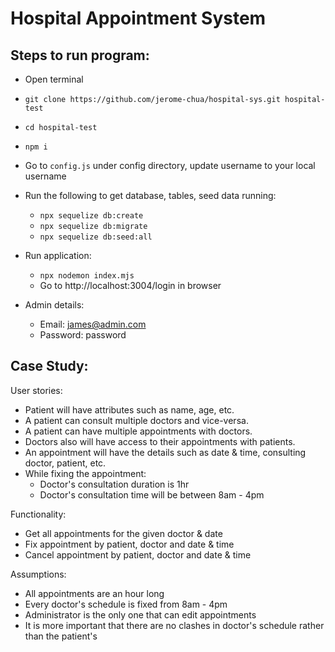 # Hospital Appointment System

## Steps to run program:

- Open terminal
- `git clone https://github.com/jerome-chua/hospital-sys.git hospital-test`
- `cd hospital-test`
- `npm i`
- Go to `config.js` under config directory, update username to your local username
- Run the following to get database, tables, seed data running:

  - `npx sequelize db:create`
  - `npx sequelize db:migrate`
  - `npx sequelize db:seed:all`

- Run application:

  - `npx nodemon index.mjs`
  - Go to http://localhost:3004/login in browser

- Admin details:
  - Email: james@admin.com
  - Password: password

## Case Study:

User stories:

- Patient will have attributes such as name, age, etc.
- A patient can consult multiple doctors and vice-versa.
- A patient can have multiple appointments with doctors.
- Doctors also will have access to their appointments with patients.
- An appointment will have the details such as date & time, consulting doctor, patient, etc.
- While fixing the appointment:
  - Doctor's consultation duration is 1hr
  - Doctor's consultation time will be between 8am - 4pm

Functionality:

- Get all appointments for the given doctor & date
- Fix appointment by patient, doctor and date & time
- Cancel appointment by patient, doctor and date & time

Assumptions:

- All appointments are an hour long
- Every doctor's schedule is fixed from 8am - 4pm
- Administrator is the only one that can edit appointments
- It is more important that there are no clashes in doctor's schedule rather than the patient's

